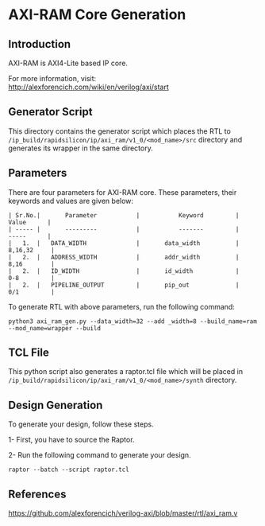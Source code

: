 # AXI-RAM Core Generation 
## Introduction

AXI-RAM is AXI4-Lite based IP core.

For more information, visit: http://alexforencich.com/wiki/en/verilog/axi/start

## Generator Script
This directory contains the generator script which places the RTL to `/ip_build/rapidsilicon/ip/axi_ram/v1_0/<mod_name>/src` directory and generates its wrapper in the same directory. 

## Parameters
There are four parameters for AXI-RAM core. These parameters, their keywords and values are given below:

    | Sr.No.|       Parameter           |           Keyword         |       Value      |
    | ----- |       ---------           |           -------         |       -----      |
    |   1.  |   DATA_WIDTH              |       data_width          |      8,16,32     |
    |   2.  |   ADDRESS_WIDTH           |       addr_width          |      8,16        |
    |   2.  |   ID_WIDTH                |       id_width            |      0-8         |
    |   2.  |   PIPELINE_OUTPUT         |       pip_out             |      0/1         |


To generate RTL with above parameters, run the following command:
```
python3 axi_ram_gen.py --data_width=32 --add _width=8 --build_name=ram --mod_name=wrapper --build
```


## TCL File

This python script also generates a raptor.tcl file which will be placed in `/ip_build/rapidsilicon/ip/axi_ram/v1_0/<mod_name>/synth` directory.

## Design Generation

To generate your design, follow these steps.

1- First, you have to source the Raptor.

2- Run the following command to generate your design.
```
raptor --batch --script raptor.tcl
```

## References

https://github.com/alexforencich/verilog-axi/blob/master/rtl/axi_ram.v